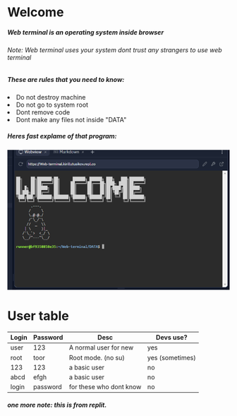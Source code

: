 <h1>Welcome</h1>
<h5>Web terminal is an operating system inside browser</h5>
<h6>Note: Web terminal uses your system dont trust any strangers to use web terminal</h6>
<h5>These are rules that you need to know:</h5>
<li>Do not destroy machine</li>
<li>Do not go to system root</li>
<li>Dont remove code</li>
<li>Dont make any files not inside "DATA"</li>
<h5>Heres fast explame of that program:</h5>
<img src="preview.png">
<h1>User table</h1>
<table><thead><tr><th>Login</th><th>Password</th><th>Desc</th><th>Devs use?</th></tr></thead><tbody><tr><td>user</td><td>123</td><td>A normal user for new</td><td>yes</td></tr><tr><td>root</td><td>toor</td><td>Root mode. (no su)</td><td>yes (sometimes)</td></tr><tr><td>123</td><td>123</td><td>a basic user</td><td>no</td></tr><tr><td>abcd</td><td>efgh</td><td>a basic user</td><td>no</td></tr><tr><td>login</td><td>password</td><td>for these who dont know</td><td>no</td></tr></tbody></table>
<h5>one more note: this is from replit.<h5>
